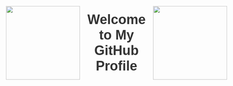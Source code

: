<div id="header" align="center" style="display: flex; align-items: center; justify-content: center;">
  <img src="https://media4.giphy.com/media/v1.Y2lkPTc5MGI3NjExbGE3MXJ5cGt6ZXc2cTUwNmQxNnl4aXBvNmh5bXg4YjF6Ym1tdTdjMSZlcD12MV9pbnRlcm5hbF9naWZfYnlfaWQmY3Q9Zw/YbXLZ6dymH758xSEbM/giphy.gif" width="200"/>
  <h1 style="margin: 0 20px; font-family: Arial, sans-serif; font-size: 36px; color: #333;">Welcome to My GitHub Profile</h1>
  <img src="https://media.giphy.com/media/v1.Y2lkPTc5MGI3NjExdzc3Zm03d2p1dHZqMjN3NndpN3EyOGR5NWxjMjdndGV0b2RrNG5sYiZlcD12MV9naWZzX3NlYXJjaCZjdD1n/1iTH1WIUjM0VATSw/giphy.gif" width="200"/>
</div>
